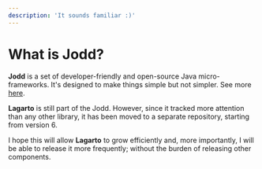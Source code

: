 ```yaml
---
description: 'It sounds familiar :)'
---
```


# What is Jodd?

**Jodd** is a set of developer-friendly and open-source Java micro-frameworks. It's designed to make things simple but not simpler. See more[ here](https://jodd.org).

**Lagarto** is still part of the Jodd. However, since it tracked more attention than any other library, it has been moved to a separate repository, starting from version 6.

I hope this will allow **Lagarto** to grow efficiently and, more importantly, I will be able to release it more frequently; without the burden of releasing other components.

